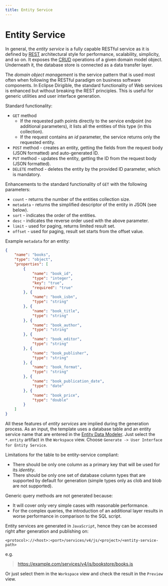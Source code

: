 ```yaml
---
title: Entity Service
---
```


Entity Service
===

In general, the *entity service* is a fully capable RESTful service as it is defined by [REST](http://en.wikipedia.org/wiki/Representational_state_transfer) architectural style for performance, scalability, simplicity, and so on. It exposes the [CRUD](http://en.wikipedia.org/wiki/Create,_read,_update_and_delete) operations of a given domain model object. Underneath it, the database store is connected as a data transfer layer.

The *domain object management* is the service pattern that is used most often when following the RESTful paradigm on business software components. In Eclipse Dirigible, the standard functionality of Web services is enhanced but without breaking the REST principles. This is useful for generic utilities and user interface generation.

Standard functionality:

*	`GET` method
	*	If the requested path points directly to the service endpoint (no additional parameters), it lists all the entities of this type (in this collection).
	*	If the request contains an *id* parameter, the service returns only the requested entity.
*	`POST` method - creates an entity, getting the fields from the request body (JSON formatted) and auto-generated ID.
*	`PUT` method - updates the entity, getting the ID from the request body (JSON formatted).
*	`DELETE` method - deletes the entity by the provided ID parameter, which is mandatory.

Enhancements to the standard functionality of `GET` with the following parameters:

*	`count` - returns the number of the entities collection size.
*	`metadata` - returns the simplified descriptor of the entity in JSON (see below).
*	`sort` - indicates the order of the entities.
*	`desc` - indicates the reverse order used with the above parameter.
*	`limit` - used for paging, returns limited result set.
*	`offset` - used for paging, result set starts from the offset value.

Example `metadata` for an entity:

```json
{
	"name": "books",
	"type": "object",
	"properties": [
		{
			"name": "book_id",
			"type": "integer",
			"key": "true",
			"required": "true"
		}, {
			"name": "book_isbn",
			"type": "string"
		}, {
			"name": "book_title",
			"type": "string"
		}, {
			"name": "book_author",
			"type": "string"
		}, {
			"name": "book_editor",
			"type": "string"
		}, {
			"name": "book_publisher",
			"type": "string"
		}, {
			"name": "book_format",
			"type": "string"
		}, {
			"name": "book_publication_date",
			"type": "date"
		}, {
			"name": "book_price",
			"type": "double"
		}
	]
}
```

All these features of *entity services* are implied during the generation process. As an input, the template uses a database table and an entity service name that are entered in the [Entity Data Modeler](../../ide/modelers/entity-data).
Just select the `*.entity` artifact in the `Workspace` view. Choose `Generate -> User Interface for Entity Service`.

Limitations for the table to be entity-service compliant:

*	There should be only one column as a primary key that will be used for its *identity*.
*	There should be only one set of database column types that are supported by default for generation (simple types only as clob and blob are not supported).

Generic query methods are not generated because:
* It will cover only very simple cases with reasonable performance.
* For the complex queries, the introduction of an additional layer results in worse performance in comparison to the SQL script.

Entity services are generated in `JavaScript`, hence they can be accessed right after generation and publishing on:


`<protocol>://<host>:<port>/services/v4/js/<project>/<entity-service-path>`

e.g.

> https://example.com/services/v4/js/bookstore/books.js

Or just select them in the `Workspace` view and check the result in the `Preview` view.

